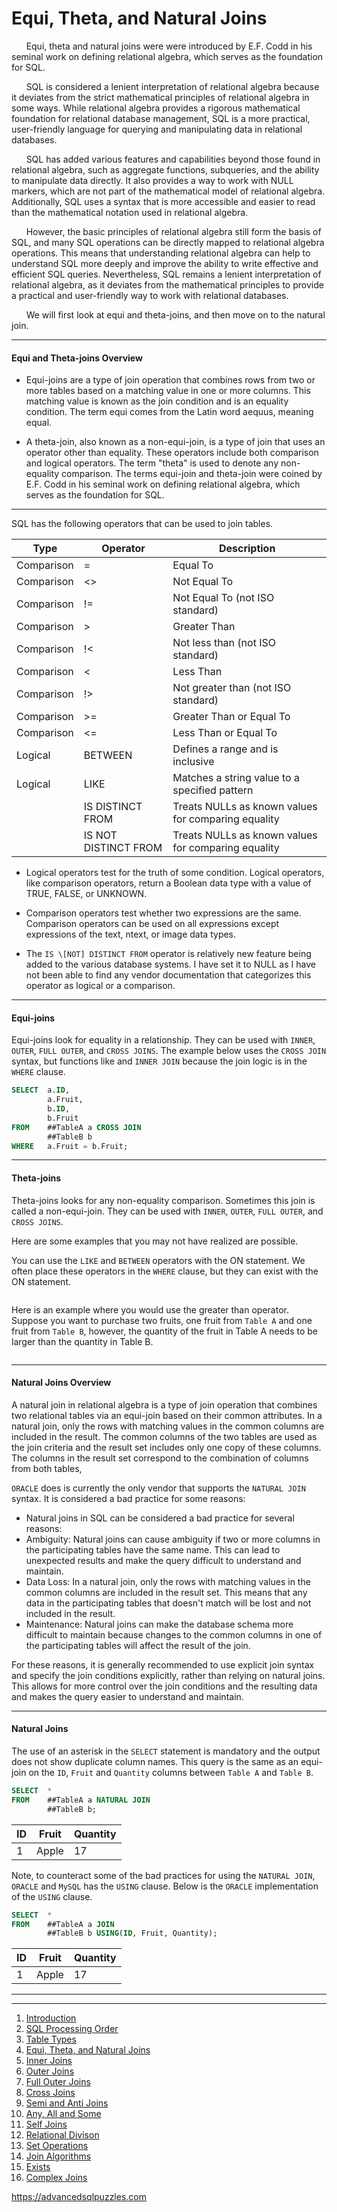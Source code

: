  # Equi, Theta, and Natural Joins

&nbsp;&nbsp;&nbsp;&nbsp;&nbsp;&nbsp;Equi, theta and natural joins were were introduced by E.F. Codd in his seminal work on defining relational algebra, which serves as the foundation for SQL.

&nbsp;&nbsp;&nbsp;&nbsp;&nbsp;&nbsp;SQL is considered a lenient interpretation of relational algebra because it deviates from the strict mathematical principles of relational algebra in some ways. While relational algebra provides a rigorous mathematical foundation for relational database management, SQL is a more practical, user-friendly language for querying and manipulating data in relational databases.

&nbsp;&nbsp;&nbsp;&nbsp;&nbsp;&nbsp;SQL has added various features and capabilities beyond those found in relational algebra, such as aggregate functions, subqueries, and the ability to manipulate data directly. It also provides a way to work with NULL markers, which are not part of the mathematical model of relational algebra. Additionally, SQL uses a syntax that is more accessible and easier to read than the mathematical notation used in relational algebra.

&nbsp;&nbsp;&nbsp;&nbsp;&nbsp;&nbsp;However, the basic principles of relational algebra still form the basis of SQL, and many SQL operations can be directly mapped to relational algebra operations. This means that understanding relational algebra can help to understand SQL more deeply and improve the ability to write effective and efficient SQL queries. Nevertheless, SQL remains a lenient interpretation of relational algebra, as it deviates from the mathematical principles to provide a practical and user-friendly way to work with relational databases.

&nbsp;&nbsp;&nbsp;&nbsp;&nbsp;&nbsp;We will first look at equi and theta-joins, and then move on to the natural join.

----------------------------------

#### Equi and Theta-joins Overview

*  Equi-joins are a type of join operation that combines rows from two or more tables based on a matching value in one or more columns. This matching value is known as the join condition and is an equality condition. The term equi comes from the Latin word aequus, meaning equal.

*  A theta-join, also known as a non-equi-join, is a type of join that uses an operator other than equality. These operators include both comparison and logical operators. The term "theta" is used to denote any non-equality comparison.  The terms equi-join and theta-join were coined by E.F. Codd in his seminal work on defining relational algebra, which serves as the foundation for SQL.

--------------------------------------------------------------------------------
SQL has the following operators that can be used to join tables.

| Type       |       Operator        |                                     Description       |
|------------|-----------------------|-------------------------------------------------------|
| Comparison |  =                    |  Equal To                                             |
| Comparison |  <>                   |  Not Equal To                                         |
| Comparison |  !=                   |  Not Equal To (not ISO standard)                      |
| Comparison |  >                    |  Greater Than                                         |
| Comparison |  !<                	 |  Not less than (not ISO standard)                     |
| Comparison |  <                    |  Less Than                                            |
| Comparison |  !>                   |Not greater than (not ISO standard)                    |
| Comparison |  >=                   |  Greater Than or Equal To                            |
| Comparison |  <=                   |  Less Than or Equal To                                |
| Logical    |  BETWEEN              |  Defines a range and is inclusive                     |
| Logical    |  LIKE                 |  Matches a string value to a specified pattern        |
|            |  IS DISTINCT FROM     |  Treats NULLs as known values for comparing equality  |
|            |  IS NOT DISTINCT FROM |  Treats NULLs as known values for comparing equality  |

*  Logical operators test for the truth of some condition. Logical operators, like comparison operators, return a Boolean data type with a value of TRUE, FALSE, or UNKNOWN.

*  Comparison operators test whether two expressions are the same. Comparison operators can be used on all expressions except expressions of the text, ntext, or image data types.

*  The `IS \[NOT] DISTINCT FROM` operator is relatively new feature being added to the various database systems.  I have set it to NULL as I have not been able to find any vendor documentation that categorizes this operator as logical or a comparison.

--------------------------------------------------------------------------------
#### Equi-joins

Equi-joins look for equality in a relationship.  They can be used with `INNER`, `OUTER`, `FULL OUTER`, and `CROSS JOINS`. The example below uses the `CROSS JOIN` syntax, but functions like and `INNER JOIN` because the join logic is in the `WHERE` clause.

```sql
SELECT  a.ID,
        a.Fruit,
        b.ID,
        b.Fruit
FROM    ##TableA a CROSS JOIN
        ##TableB b
WHERE   a.Fruit = b.Fruit;
```


--------------------------------------------------------------------------------
#### Theta-joins
Theta-joins looks for any non-equality comparison.  Sometimes this join is called a non-equi-join.  They can be used with `INNER`, `OUTER`, `FULL OUTER`, and `CROSS JOINS`.

Here are some examples that you may not have realized are possible.

You can use the `LIKE` and `BETWEEN` operators with the ON statement.  We often place these operators in the `WHERE` clause, but they can exist with the ON statement.

```sql

```

Here is an example where you would use the greater than operator.  Suppose you want to purchase two fruits, one fruit from `Table A` and one fruit from `Table B`, however, the quantity of the fruit in Table A needs to be larger than the quantity in Table B.

```sql

```


--------------------------------------------------------------------------------
#### Natural Joins Overview

A natural join in relational algebra is a type of join operation that combines two relational tables via an equi-join based on their common attributes. In a natural join, only the rows with matching values in the common columns are included in the result. The common columns of the two tables are used as the join criteria and the result set includes only one copy of these columns. The columns in the result set correspond to the combination of columns from both tables,

`ORACLE` does is currently the only vendor that supports the `NATURAL JOIN` syntax.  It is considered a bad practice for some reasons:

*  Natural joins in SQL can be considered a bad practice for several reasons:
*  Ambiguity: Natural joins can cause ambiguity if two or more columns in the participating tables have the same name. This can lead to unexpected results and make the query difficult to understand and maintain.
*  Data Loss: In a natural join, only the rows with matching values in the common columns are included in the result set. This means that any data in the participating tables that doesn't match will be lost and not included in the result.
*  Maintenance: Natural joins can make the database schema more difficult to maintain because changes to the common columns in one of the participating tables will affect the result of the join.

For these reasons, it is generally recommended to use explicit join syntax and specify the join conditions explicitly, rather than relying on natural joins. This allows for more control over the join conditions and the resulting data and makes the query easier to understand and maintain.

------------------------------------------------

#### Natural Joins

The use of an asterisk in the `SELECT` statement is mandatory and the output does not show duplicate column names. This query is the same as an equi-join on the `ID`, `Fruit` and `Quantity` columns between `Table A` and `Table B`.

```sql
SELECT  *
FROM    ##TableA a NATURAL JOIN
        ##TableB b;  
```


| ID | Fruit | Quantity |
|----|-------|----------|
|  1 | Apple |       17 |


Note, to counteract some of the bad practices for using the `NATURAL JOIN`, `ORACLE` and `MySQL` has the `USING` clause.  Below is the `ORACLE` implementation of the `USING` clause.

```sql
SELECT  *
FROM    ##TableA a JOIN
        ##TableB b USING(ID, Fruit, Quantity);  
```

| ID | Fruit | Quantity |
|----|-------|----------|
|  1 | Apple |       17 |

------------------------------------------------

---------------------------------------------------------

1. [Introduction](01%20-%20Introduction.md)
2. [SQL Processing Order](02%20-%20SQL%20Query%20Processing%20Order.md)
3. [Table Types](03%20-%20Table%20Types.md)
4. [Equi, Theta, and Natural Joins](04%20-%20Equi%2C%20Theta%20and%20Natural%20Joins.md)
5. [Inner Joins](05%20-%20Inner%20Join.md)
6. [Outer Joins](06%20-%20Outer%20Joins.md)
7. [Full Outer Joins](07%20-%20Full%20Outer%20Join.md)
8. [Cross Joins](08%20-%20Cross%20Join.md)
9. [Semi and Anti Joins](09%20-%20Semi%20and%20Anti%20Joins.md)
10. [Any, All and Some](10%20-%20Any%2C%20All%2C%20and%20Some.md)
11. [Self Joins](11%20-%20Self%20Join.md)
12. [Relational Divison](12%20-%20Relational%20Division.md)
13. [Set Operations](13%20-%20Set%20Operations.md)
14. [Join Algorithms](14%20-%20Join%20Algorithms.md)
15. [Exists](15%20-%20Exists.md)
16. [Complex Joins](16%20-%20Complex%20Joins.md)

https://advancedsqlpuzzles.com
